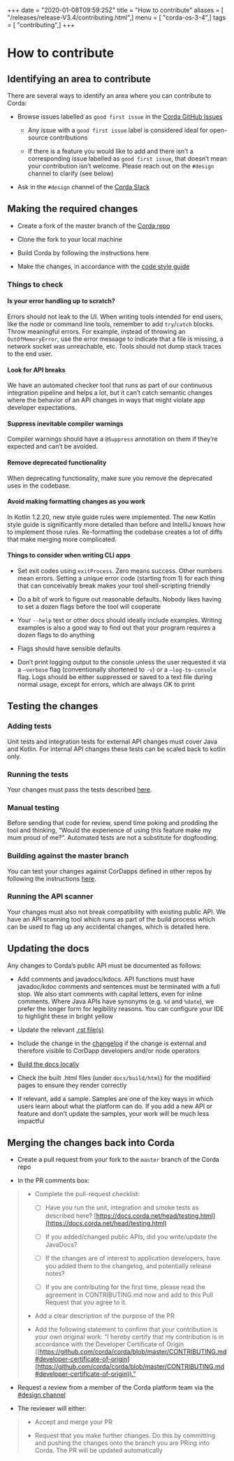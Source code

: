+++
date = "2020-01-08T09:59:25Z"
title = "How to contribute"
aliases = [ "/releases/release-V3.4/contributing.html",]
menu = [ "corda-os-3-4",]
tags = [ "contributing",]
+++


# How to contribute


## Identifying an area to contribute

There are several ways to identify an area where you can contribute to Corda:


* Browse issues labelled as `good first issue` in the
                        [Corda GitHub Issues](https://github.com/corda/corda/issues?q=is%3Aopen+is%3Aissue+label%3A%22good+first+issue%22)


    * Any issue with a `good first issue` label is considered ideal for open-source contributions


    * If there is a feature you would like to add and there isn’t a corresponding issue labelled as `good first issue`,
                                that doesn’t mean your contribution isn’t welcome. Please reach out on the `#design` channel to clarify (see
                                below)



* Ask in the `#design` channel of the [Corda Slack](http://slack.corda.net/)



## Making the required changes


* Create a fork of the master branch of the [Corda repo](https://github.com/corda/corda)


* Clone the fork to your local machine


* Build Corda by following the instructions here


* Make the changes, in accordance with the [code style guide](codestyle.md)



### Things to check


#### Is your error handling up to scratch?

Errors should not leak to the UI. When writing tools intended for end users, like the node or command line tools,
                        remember to add `try`/`catch` blocks. Throw meaningful errors. For example, instead of throwing an
                        `OutOfMemoryError`, use the error message to indicate that a file is missing, a network socket was unreachable, etc.
                        Tools should not dump stack traces to the end user.


#### Look for API breaks

We have an automated checker tool that runs as part of our continuous integration pipeline and helps a lot, but it
                        can’t catch semantic changes where the behavior of an API changes in ways that might violate app developer expectations.


#### Suppress inevitable compiler warnings

Compiler warnings should have a `@Suppress` annotation on them if they’re expected and can’t be avoided.


#### Remove deprecated functionality

When deprecating functionality, make sure you remove the deprecated uses in the codebase.


#### Avoid making formatting changes as you work

In Kotlin 1.2.20, new style guide rules were implemented. The new Kotlin style guide is significantly more detailed
                        than before and IntelliJ knows how to implement those rules. Re-formatting the codebase creates a lot of diffs that
                        make merging more complicated.


#### Things to consider when writing CLI apps


* Set exit codes using `exitProcess`. Zero means success. Other numbers mean errors. Setting a unique error code
                                (starting from 1) for each thing that can conceivably break makes your tool shell-scripting friendly


* Do a bit of work to figure out reasonable defaults. Nobody likes having to set a dozen flags before the tool will
                                cooperate


* Your `--help` text or other docs should ideally include examples. Writing examples is also a good way to find out
                                that your program requires a dozen flags to do anything


* Flags should have sensible defaults


* Don’t print logging output to the console unless the user requested it via a `–verbose` flag (conventionally
                                shortened to `-v`) or a `–log-to-console` flag. Logs should be either suppressed or saved to a text file during
                                normal usage, except for errors, which are always OK to print



## Testing the changes


### Adding tests

Unit tests and integration tests for external API changes must cover Java and Kotlin. For internal API changes these
                    tests can be scaled back to kotlin only.


### Running the tests

Your changes must pass the tests described [here](testing.md).


### Manual testing

Before sending that code for review, spend time poking and prodding the tool and thinking, “Would the experience of
                    using this feature make my mum proud of me?”. Automated tests are not a substitute for dogfooding.


### Building against the master branch

You can test your changes against CorDapps defined in other repos by following the instructions
                    [here](building-against-master.md).


### Running the API scanner

Your changes must also not break compatibility with existing public API. We have an API scanning tool which runs as part of the build
                    process which can be used to flag up any accidental changes, which is detailed here.


## Updating the docs

Any changes to Corda’s public API must be documented as follows:


* Add comments and javadocs/kdocs. API functions must have javadoc/kdoc comments and sentences must be terminated
                        with a full stop. We also start comments with capital letters, even for inline comments. Where Java APIs have
                        synonyms (e.g. `%d` and `%date`), we prefer the longer form for legibility reasons. You can configure your IDE
                        to highlight these in bright yellow


* Update the relevant [.rst file(s)](https://github.com/corda/corda/tree/master/docs/source)


* Include the change in the [changelog](changelog.md) if the change is external and therefore visible to CorDapp
                        developers and/or node operators


* [Build the docs locally](building-the-docs.md)


* Check the built .html files (under `docs/build/html`) for the modified pages to ensure they render correctly


* If relevant, add a sample. Samples are one of the key ways in which users learn about what the platform can do.
                        If you add a new API or feature and don’t update the samples, your work will be much less impactful



## Merging the changes back into Corda


* Create a pull request from your fork to the `master` branch of the Corda repo


* In the PR comments box:


> 
> 
> * Complete the pull-request checklist:
> 
> 
>     * [ ] Have you run the unit, integration and smoke tests as described here? [https://docs.corda.net/head/testing.html](https://docs.corda.net/head/testing.html)
> 
> 
>     * [ ] If you added/changed public APIs, did you write/update the JavaDocs?
> 
> 
>     * [ ] If the changes are of interest to application developers, have you added them to the changelog, and potentially
>                                     release notes?
> 
> 
>     * [ ] If you are contributing for the first time, please read the agreement in CONTRIBUTING.md now and add to this
>                                     Pull Request that you agree to it.
> 
> 
> 
> * Add a clear description of the purpose of the PR
> 
> 
> * Add the following statement to confirm that your contribution is your own original work: “I hereby certify that my contribution is in accordance with the Developer Certificate of Origin ([https://github.com/corda/corda/blob/master/CONTRIBUTING.md#developer-certificate-of-origin](https://github.com/corda/corda/blob/master/CONTRIBUTING.md#developer-certificate-of-origin)).”
> 
> 

* Request a review from a member of the Corda platform team via the [#design channel](http://slack.corda.net/)


* The reviewer will either:


> 
> 
> * Accept and merge your PR
> 
> 
> * Request that you make further changes. Do this by committing and pushing the changes onto the branch you are PRing
>                             into Corda. The PR will be updated automatically
> 
> 


